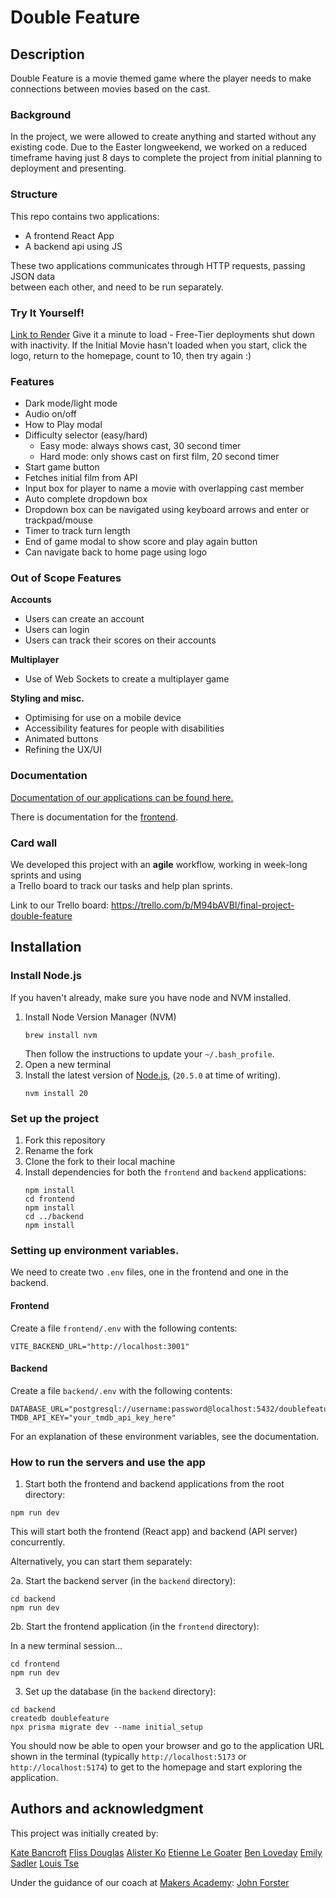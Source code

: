 # Double Feature

## Description

Double Feature is a movie themed game where the player needs to make connections between movies based on the cast.

### Background

In the project, we were allowed to create anything and started without any existing code.
Due to the Easter longweekend, we worked on a reduced timeframe having just 8 days to complete
the project from initial planning to deployment and presenting.

### Structure

This repo contains two applications:

- A frontend React App
- A backend api using JS

These two applications communicates through HTTP requests, passing JSON data  
between each other, and need to be run separately.

### Try It Yourself!
[Link to Render](https://doublefeaturefrontendweb.onrender.com/) 
Give it a minute to load - Free-Tier deployments shut down with inactivity.
If the Initial Movie hasn't loaded when you start, click the logo, return to the homepage, count to 10, then try again :)

### Features

- Dark mode/light mode
- Audio on/off
- How to Play modal
- Difficulty selector (easy/hard)
  - Easy mode: always shows cast, 30 second timer
  - Hard mode: only shows cast on first film, 20 second timer
- Start game button
- Fetches initial film from API
- Input box for player to name a movie with overlapping cast member
- Auto complete dropdown box
- Dropdown box can be navigated using keyboard arrows and enter or trackpad/mouse
- Timer to track turn length
- End of game modal to show score and play again button
- Can navigate back to home page using logo

### Out of Scope Features

**Accounts**

- Users can create an account
- Users can login
- Users can track their scores on their accounts

**Multiplayer**

- Use of Web Sockets to create a multiplayer game

**Styling and misc.**

- Optimising for use on a mobile device
- Accessibility features for people with disabilities
- Animated buttons
- Refining the UX/UI

### Documentation

[Documentation of our applications can be found here.](./docs)

There is documentation for the [frontend](./docs/frontend_routes).

### Card wall

We developed this project with an **agile** workflow, working in week-long sprints and using  
a Trello board to track our tasks and help plan sprints.

Link to our Trello board: https://trello.com/b/M94bAVBI/final-project-double-feature

## Installation

### Install Node.js

If you haven't already, make sure you have node and NVM installed.

1. Install Node Version Manager (NVM)
   ```
   brew install nvm
   ```
   Then follow the instructions to update your `~/.bash_profile`.
2. Open a new terminal
3. Install the latest version of [Node.js](https://nodejs.org/en/), (`20.5.0` at
   time of writing).
   ```
   nvm install 20
   ```

### Set up the project

1. Fork this repository
2. Rename the fork
3. Clone the fork to their local machine
4. Install dependencies for both the `frontend` and `backend` applications:
   ```
   npm install
   cd frontend
   npm install
   cd ../backend
   npm install
   ```

### Setting up environment variables.

We need to create two `.env` files, one in the frontend and one in the backend.

#### Frontend

Create a file `frontend/.env` with the following contents:

```
VITE_BACKEND_URL="http://localhost:3001"
```

#### Backend

Create a file `backend/.env` with the following contents:

```
DATABASE_URL="postgresql://username:password@localhost:5432/doublefeature"
TMDB_API_KEY="your_tmdb_api_key_here"
```

For an explanation of these environment variables, see the documentation.

### How to run the servers and use the app

1. Start both the frontend and backend applications from the root directory:

```
npm run dev
```

This will start both the frontend (React app) and backend (API server) concurrently.

Alternatively, you can start them separately:

2a. Start the backend server (in the `backend` directory):

```
cd backend
npm run dev
```

2b. Start the frontend application (in the `frontend` directory):

In a new terminal session...

```
cd frontend
npm run dev
```

3. Set up the database (in the `backend` directory):

```
cd backend
createdb doublefeature
npx prisma migrate dev --name initial_setup
```

You should now be able to open your browser and go to the application URL shown in the terminal (typically `http://localhost:5173` or `http://localhost:5174`) to get to the homepage and start exploring the application.

## Authors and acknowledgment

This project was initially created by:

[Kate Bancroft](https://github.com/KI-22)
[Fliss Douglas](https://github.com/flissd1795)
[Alister Ko](https://github.com/alistershko)
[Etienne Le Goater](https://github.com/Elegoater)
[Ben Loveday](https://github.com/StrawberryScot)
[Emily Sadler](https://github.com/EmiSadler)
[Louis Tse](https://github.com/Louistwt)

Under the guidance of our coach at [Makers Academy](https://github.com/makersacademy):
[John Forster](https://github.com/JohnForster)

```

```
